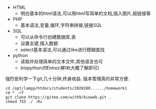 - HTML
  - 明白基本的html语法,可以用html写简单的文档,插入图片,超链接等
- PHP
  - 基本语法,变量,循环,字符串拼接,链接SQL
- SQL
  - 可以从命令行创建数据库,表
  - 设置主键,插入数据
  - select基本语法,可以通过like进行模糊查找
- python
  - 读取并处理简单的文本文件,其他语言也可
  - *biopython的Entrez模块*(大概了解即可)

强烈安利学一下git,几十分钟,终身收益. 版本管理真的非常方便.

```shell
cd /opt/lampp/htdocs/students/2020280....../homework1
rm * -rf
git clone https://gitee.com/with9/bioweb.git .
chmod 755 ./ -Rv
```


